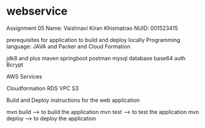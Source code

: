# webservice

Assignment 05
Name: Vaishnavi Kiran Khismatrao
NUID: 001523415

prerequisites for application to build and deploy locally
Programming language: JAVA and Packer and Cloud Formation

jdk8 and plus
maven
springboot
postman
mysql database
base64 auth
Bcrypt

AWS Services 

Cloudformation
RDS
VPC
S3

Build and Deploy instructions for the web application


mvn build --> to build the application
mvn test --> to test the application
mvn deploy --> to deploy the application
